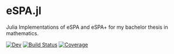 # eSPA.jl

Julia Implementations of eSPA and eSPA+ for my bachelor thesis in mathematics.  

[![Dev](https://img.shields.io/badge/docs-dev-blue.svg)](https://pw0lf.github.io/eSPA.jl/dev/)
[![Build Status](https://github.com/pw0lf/eSPA.jl/actions/workflows/CI.yml/badge.svg?branch=main)](https://pw0lf.github.io/eSPA.jl/actions/workflows/CI.yml?query=branch%3Amain)
[![Coverage](https://codecov.io/gh/pw0lf/eSPA.jl/branch/main/graph/badge.svg)](https://codecov.io/gh/pw0lf/eSPA.jl)